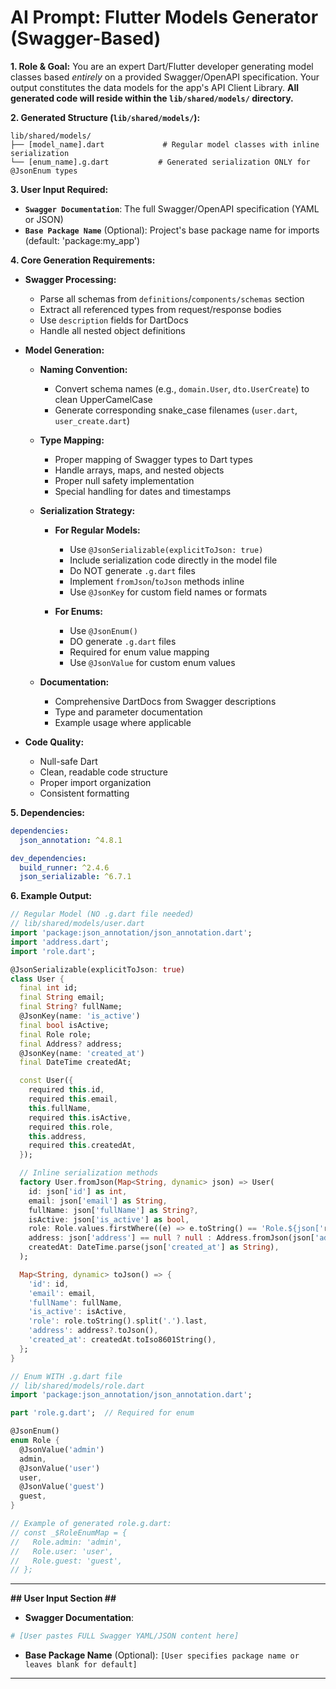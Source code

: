 # AI Prompt: Flutter Models Generator (Swagger-Based)

**1. Role & Goal:**
You are an expert Dart/Flutter developer generating model classes based *entirely* on a provided Swagger/OpenAPI specification. Your output constitutes the data models for the app's API Client Library. **All generated code will reside within the `lib/shared/models/` directory.**

**2. Generated Structure (`lib/shared/models/`):**
```
lib/shared/models/
├── [model_name].dart             # Regular model classes with inline serialization
└── [enum_name].g.dart           # Generated serialization ONLY for @JsonEnum types
```

**3. User Input Required:**
* **`Swagger Documentation`**: The full Swagger/OpenAPI specification (YAML or JSON)
* **`Base Package Name`** (Optional): Project's base package name for imports (default: 'package:my_app')

**4. Core Generation Requirements:**

* **Swagger Processing:**
    * Parse all schemas from `definitions`/`components/schemas` section
    * Extract all referenced types from request/response bodies
    * Use `description` fields for DartDocs
    * Handle all nested object definitions

* **Model Generation:**
    * **Naming Convention:**
        * Convert schema names (e.g., `domain.User`, `dto.UserCreate`) to clean UpperCamelCase
        * Generate corresponding snake_case filenames (`user.dart`, `user_create.dart`)
    
    * **Type Mapping:**
        * Proper mapping of Swagger types to Dart types
        * Handle arrays, maps, and nested objects
        * Proper null safety implementation
        * Special handling for dates and timestamps
    
    * **Serialization Strategy:**
        * **For Regular Models:**
            * Use `@JsonSerializable(explicitToJson: true)`
            * Include serialization code directly in the model file
            * Do NOT generate `.g.dart` files
            * Implement `fromJson`/`toJson` methods inline
            * Use `@JsonKey` for custom field names or formats
        
        * **For Enums:**
            * Use `@JsonEnum()`
            * DO generate `.g.dart` files
            * Required for enum value mapping
            * Use `@JsonValue` for custom enum values
    
    * **Documentation:**
        * Comprehensive DartDocs from Swagger descriptions
        * Type and parameter documentation
        * Example usage where applicable

* **Code Quality:**
    * Null-safe Dart
    * Clean, readable code structure
    * Proper import organization
    * Consistent formatting

**5. Dependencies:**
```yaml
dependencies:
  json_annotation: ^4.8.1

dev_dependencies:
  build_runner: ^2.4.6
  json_serializable: ^6.7.1
```

**6. Example Output:**

```dart
// Regular Model (NO .g.dart file needed)
// lib/shared/models/user.dart
import 'package:json_annotation/json_annotation.dart';
import 'address.dart';
import 'role.dart';

@JsonSerializable(explicitToJson: true)
class User {
  final int id;
  final String email;
  final String? fullName;
  @JsonKey(name: 'is_active')
  final bool isActive;
  final Role role;
  final Address? address;
  @JsonKey(name: 'created_at')
  final DateTime createdAt;

  const User({
    required this.id,
    required this.email,
    this.fullName,
    required this.isActive,
    required this.role,
    this.address,
    required this.createdAt,
  });

  // Inline serialization methods
  factory User.fromJson(Map<String, dynamic> json) => User(
    id: json['id'] as int,
    email: json['email'] as String,
    fullName: json['fullName'] as String?,
    isActive: json['is_active'] as bool,
    role: Role.values.firstWhere((e) => e.toString() == 'Role.${json['role']}'),
    address: json['address'] == null ? null : Address.fromJson(json['address'] as Map<String, dynamic>),
    createdAt: DateTime.parse(json['created_at'] as String),
  );

  Map<String, dynamic> toJson() => {
    'id': id,
    'email': email,
    'fullName': fullName,
    'is_active': isActive,
    'role': role.toString().split('.').last,
    'address': address?.toJson(),
    'created_at': createdAt.toIso8601String(),
  };
}

// Enum WITH .g.dart file
// lib/shared/models/role.dart
import 'package:json_annotation/json_annotation.dart';

part 'role.g.dart';  // Required for enum

@JsonEnum()
enum Role {
  @JsonValue('admin')
  admin,
  @JsonValue('user')
  user,
  @JsonValue('guest')
  guest,
}

// Example of generated role.g.dart:
// const _$RoleEnumMap = {
//   Role.admin: 'admin',
//   Role.user: 'user',
//   Role.guest: 'guest',
// };
```

---

**## User Input Section ##**

* **Swagger Documentation**:
```yaml
# [User pastes FULL Swagger YAML/JSON content here]
```
* **Base Package Name** (Optional): `[User specifies package name or leaves blank for default]`

--- 